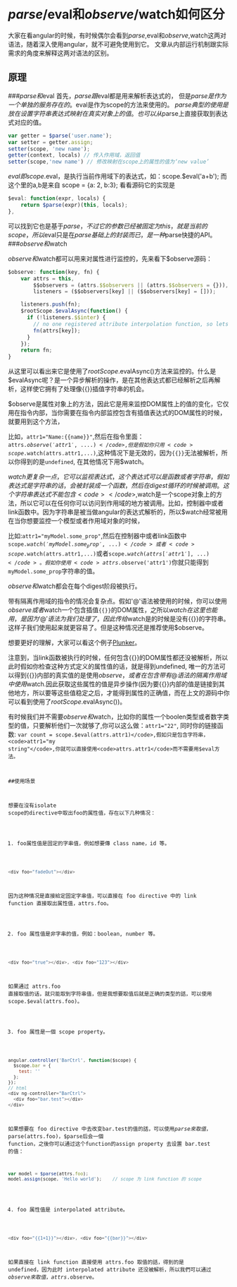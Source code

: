 # $parse/$eval和$observe/$watch如何区分

大家在看angular的时候，有时候偶尔会看到$parse,$eval和$observe,$watch这两对语法，随着深入使用angular，就不可避免使用到它。
文章从内部运行机制跟实际需求的角度来解释这两对语法的区别。

## 原理
###$parse和$eval
首先，$parse跟$eval都是用来解析表达式的， 但是$parse是作为一个单独的服务存在的。$eval是作为scope的方法来使用的。
$parse典型的使用是放在设置字符串表达式映射在真实对象上的值。也可以从$parse上直接获取到表达式对应的值。

```javascript
var getter = $parse('user.name'); 
var setter = getter.assign; 
setter(scope, 'new name');
getter(context, locals) // 传入作用域，返回值
setter(scope,'new name') // 修改映射在scope上的属性的值为‘new value’
```
$eval 即scope.$eval，是执行当前作用域下的表达式，如：scope.$eval('a+b'); 而这个里的a,b是来自 scope = {a: 2, b:3};
看看源码它的实现是
```javascript
$eval: function(expr, locals) {
    return $parse(expr)(this, locals);
},
```
可以找到它也是基于$parse，不过它的参数已经被固定为this，就是当前的scope，所以$eval只是在$parse基础上的封装而已，是一种$parse快捷的API。
###$observe和$watch

$observe和$watch都可以用来对属性进行监控的，先来看下$observe源码：
```javascript
$observe: function(key, fn) {
	var attrs = this,
	    $$observers = (attrs.$$observers || (attrs.$$observers = {})),
	    listeners = ($$observers[key] || ($$observers[key] = []));

	listeners.push(fn);
	$rootScope.$evalAsync(function() {
	  if (!listeners.$$inter) {
	    // no one registered attribute interpolation function, so lets call it manually
	    fn(attrs[key]);
	  }
	});
	return fn;
}
```
从这里可以看出来它是使用了$rootScope.$evalAsync()方法来监控的。什么是$evalAsync呢？是一个异步解析的操作，是在其他表达式都已经解析之后再解析，这样使它拥有了处理像{{}}插值字符串的机会。

$observe是属性对象上的方法，因此它是用来监控DOM属性上的值的变化，它仅用在指令内部，当你需要在指令内部监控包含有插值表达式的DOM属性的时候，就要用到这个方法，

比如，<code>attr1="Name:{{name}}"</code>,然后在指令里面：<code>attrs.$observe('attr1', ....)</code>,但是假如你只用<code>scope.$watch(attrs.attr1,...)</code>,这种情况下是无效的，因为<code>{{}}</code>无法被解析，所以你得到的是<code>undefined</code>, 在其他情况下用$watch。

$watch更复杂一点，它可以监视表达式，这个表达式可以是函数或者字符串，假如表达式是字符串的话，会被封装成一个函数，然后在digest循环的时候被调用。 这个字符串表达式不能包含<code>{{}}</code>,$watch是一个scope对象上的方法，所以它可以在任何你可以访问到作用域的地方被调用。比如，控制器中或者link函数中。因为字符串是被当做angular的表达式解析的，所以$watch经常被用在当你想要监控一个模型或者作用域对象的时候，

比如:<code>attr1="myModel.some_prop"</code>,然后在控制器中或者link函数中<code>scope.$watch('myModel.some_prop',...)</code>或者<code>scope.$watch(attrs.attr1,...)</code>或者<code>scope.$watch(attrs['attr1'],...)</code>。假如你使用<code>attrs.$observe('attr1')</code>你就只能得到<code>myModel.some_prop</code>字符串的值。

$observe和$watch都会在每个digest阶段被执行。

带有隔离作用域的指令的情况会复杂点。假如'@'语法被使用的时候，你可以使用$observe或者$watch一个包含插值<code>{{}}</code>的DOM属性，之所以$watch在这里也能用，是因为'@'语法为我们处理了{{}}，因此传给$watch是的时候是没有{{}}的字符串。这样子我们使用起来就更容易了。但是这种情况还是推荐使用$observe。

想要更好的理解，大家可以看这个例子<a href="http://plnkr.co/edit/HBha8sVdeCqhJtQghGxw?p=preview">Plunker</a>。

注意到，当link函数被执行的时候，任何包含{{}}的DOM属性都还没被解析，所以此时假如你检查这种方式定义的属性值的话，就是得到undefined, 唯一的方法可以得到{{}}内部的真实值的是使用$observe，或者在包含带有@语法的隔离作用域中使用$watch.因此获取这些属性的值是异步操作(因为要{{}}内部的值是链接到其他地方，所以要等这些值稳定之后，才能得到属性的正确值，而在上文的源码中你可以看到使用了$rootScope.$evalAsync())。

有时候我们并不需要$observe和$watch，比如你的属性一个boolen类型或者数字类型的值，只要解析他们一次就够了,你可以这么做：<code>attr1="22"</code>, 同时你的链接函数: <code>var count = scope.$eval(attrs.attr1)</code>,假如只是包含字符串，<code>attr1="my string"</code>,你就可以直接使用<code>attrs.attr1</code>而不需要用$eval方法。

##使用场景

想要在沒有isolate scope的directive中取出foo的属性值，存在以下几种情况：

1. foo属性值是固定的字串值，例如想要傳 class name，id 等。
```javascript
<div foo="fadeOut"></div>
```
因为这种情况是直接給定固定字串值，可以直接在 foo directive 中的 link function 直接取出属性值，attrs.foo。


2. foo 属性值是非字串的值，例如：boolean, number 等。
```javascript
<div foo="true"></div>, <div foo="123"></div>
```
如果通过 attrs.foo 直接取值的话，就只能取到字符串值，但是我想要取值后就是正确的类型的話，可以使用 scope.$eval(attrs.foo)。

 
3. foo 属性是一個 scope property。
```javascript
angular.controller('BarCtrl', function($scope) {
  $scope.bar = {
    test: ''
  };
});
// html
<div ng-controller="BarCtrl">
  <div foo="bar.test"></div>
</div>
```
如果想要在 foo directive 中去改变bar.test的值的話，可以使用$parse來取值，$parse(attrs.foo)，$parse后会一個 function，之後你可以通过这个function的assign property 去设置 bar.test 的值：
```javascript
var model = $parse(attrs.foo);
model.assign(scope, 'Hello world');    // scope 为 link function 的 scope
```

4. foo 属性值是 interpolated attribute。
```javascript
<div foo="{{1+1}}"></div>, <div foo="{{bar}}"></div>
```
如果直接在 link function 直接使用 attrs.foo 取值的話，得到的是 undefined，因为此时 interpolated attribute 还没被解析，所以我們可以通过 $observe 來取值，attrs.$observe。
